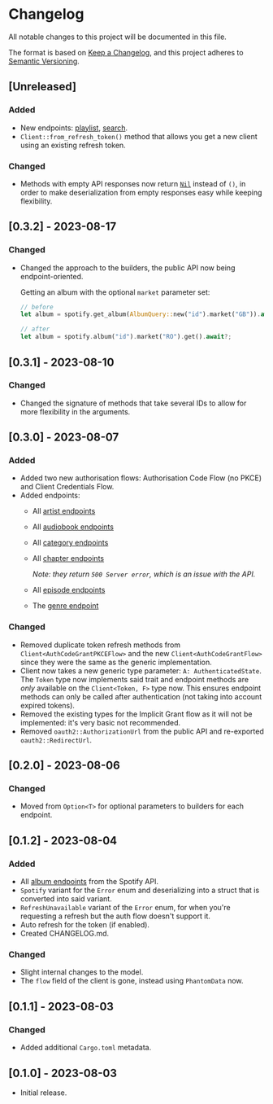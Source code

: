 # Changelog

All notable changes to this project will be documented in this file.

The format is based on [Keep a Changelog](https://keepachangelog.com/en/1.0.0/),
and this project adheres to [Semantic Versioning](https://semver.org/spec/v2.0.0.html).

## [Unreleased]

### Added

 - New endpoints: [playlist](https://developer.spotify.com/documentation/web-api/reference/get-playlist),
 [search](https://developer.spotify.com/documentation/web-api/reference/search).
 - `Client::from_refresh_token()` method that allows you get a new client using an existing refresh token.

### Changed

 - Methods with empty API responses now return [`Nil`](https://docs.rs/spotify-rs/latest/spotify_rs/struct.Nil.html) instead of `()`, in order to make deserialization from empty responses easy while keeping flexibility.

## [0.3.2] - 2023-08-17

### Changed

- Changed the approach to the builders, the public API now being endpoint-oriented.

  Getting an album with the optional `market` parameter set:
  ```rs
  // before
  let album = spotify.get_album(AlbumQuery::new("id").market("GB")).await?;

  // after
  let album = spotify.album("id").market("RO").get().await?;
  ```


## [0.3.1] - 2023-08-10

### Changed

- Changed the signature of methods that take several IDs to allow for more flexibility in the arguments.

## [0.3.0] - 2023-08-07

### Added

- Added two new authorisation flows: Authorisation Code Flow (no PKCE) and Client Credentials Flow.
- Added endpoints:
  - All [artist endpoints](https://developer.spotify.com/documentation/web-api/reference/get-an-artist)
  - All [audiobook endpoints](https://developer.spotify.com/documentation/web-api/reference/get-an-audiobook)
  - All [category endpoints](https://developer.spotify.com/documentation/web-api/reference/get-categories)
  - All [chapter endpoints](https://developer.spotify.com/documentation/web-api/reference/get-a-chapter)
      
    *Note: they return `500 Server error`, which is an issue with the API.*
  - All [episode endpoints](https://developer.spotify.com/documentation/web-api/reference/get-an-episode)
  - The [genre endpoint](https://developer.spotify.com/documentation/web-api/reference/get-recommendation-genres)

### Changed

- Removed duplicate token refresh methods from `Client<AuthCodeGrantPKCEFlow>` and the new `Client<AuthCodeGrantFlow>` since they were the same as the generic implementation.
- Client now takes a new generic type parameter: `A: AuthenticatedState`. The `Token` type now implements said trait and endpoint methods are *only* available on the `Client<Token, F>` type now. This ensures endpoint methods can only be called after authentication (not taking into account expired tokens).
- Removed the existing types for the Implicit Grant flow as it will not be implemented: it's very basic not recommended.
- Removed `oauth2::AuthorizationUrl` from the public API and re-exported `oauth2::RedirectUrl`.

## [0.2.0] - 2023-08-06

### Changed

- Moved from `Option<T>` for optional parameters to builders for each endpoint.

## [0.1.2] - 2023-08-04

### Added

- All [album endpoints](https://developer.spotify.com/documentation/web-api/reference/get-an-album) from the Spotify API.
- `Spotify` variant for the `Error` enum and deserializing into a struct that is converted into said variant.
- `RefreshUnavailable` variant of the `Error` enum, for when you're requesting a refresh but the auth flow doesn't support it.
- Auto refresh for the token (if enabled).
- Created CHANGELOG.md.

### Changed

- Slight internal changes to the model.
- The `flow` field of the client is gone, instead using `PhantomData` now.

## [0.1.1] - 2023-08-03

### Changed

- Added additional `Cargo.toml` metadata.

## [0.1.0] - 2023-08-03

- Initial release.
